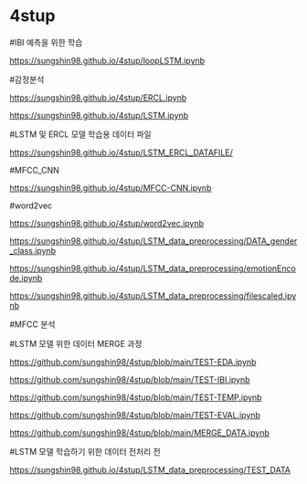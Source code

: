 # 4stup

#IBI 예측을 위한 학습

https://sungshin98.github.io/4stup/loopLSTM.ipynb

#감정분석

https://sungshin98.github.io/4stup/ERCL.ipynb

https://sungshin98.github.io/4stup/LSTM.ipynb

#LSTM 및 ERCL 모델 학습용 데이터 파일

https://sungshin98.github.io/4stup/LSTM_ERCL_DATAFILE/

#MFCC_CNN

https://sungshin98.github.io/4stup/MFCC-CNN.ipynb

#word2vec

https://sungshin98.github.io/4stup/word2vec.ipynb

https://sungshin98.github.io/4stup/LSTM_data_preprocessing/DATA_gender_class.ipynb

https://sungshin98.github.io/4stup/LSTM_data_preprocessing/emotionEncode.ipynb

https://sungshin98.github.io/4stup/LSTM_data_preprocessing/filescaled.ipynb

#MFCC 분석


#LSTM 모델 위한 데이터 MERGE 과정

https://github.com/sungshin98/4stup/blob/main/TEST-EDA.ipynb

https://github.com/sungshin98/4stup/blob/main/TEST-IBI.ipynb

https://github.com/sungshin98/4stup/blob/main/TEST-TEMP.ipynb

https://github.com/sungshin98/4stup/blob/main/TEST-EVAL.ipynb

https://github.com/sungshin98/4stup/blob/main/MERGE_DATA.ipynb

#LSTM 모델 학습하기 위한 데이터 전처리 전 

https://sungshin98.github.io/4stup/LSTM_data_preprocessing/TEST_DATA
